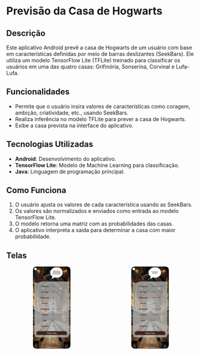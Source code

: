 # Previsão da Casa de Hogwarts

## Descrição  
Este aplicativo Android prevê a casa de Hogwarts de um usuário com base em características definidas por meio de barras deslizantes (SeekBars). Ele utiliza um modelo TensorFlow Lite (TFLite) treinado para classificar os usuários em uma das quatro casas: Grifinória, Sonserina, Corvinal e Lufa-Lufa.

## Funcionalidades  
- Permite que o usuário insira valores de características como coragem, ambição, criatividade, etc., usando SeekBars.  
- Realiza inferência no modelo TFLite para prever a casa de Hogwarts.  
- Exibe a casa prevista na interface do aplicativo.

## Tecnologias Utilizadas  
- **Android**: Desenvolvimento do aplicativo.  
- **TensorFlow Lite**: Modelo de Machine Learning para classificação.  
- **Java**: Linguagem de programação principal.

## Como Funciona  
1. O usuário ajusta os valores de cada característica usando as SeekBars.  
2. Os valores são normalizados e enviados como entrada ao modelo TensorFlow Lite.  
3. O modelo retorna uma matriz com as probabilidades das casas.  
4. O aplicativo interpreta a saída para determinar a casa com maior probabilidade.  

## Telas
<div style="display: flex; flex-wrap: wrap; gap: 20px; justify-content: center;">
  <img src="tela1.png" alt="Tela Principal" style="max-width: 20%; height: auto; margin: 0 auto;" />
  <img src="tela2.png" alt="Tela Principal 2" style="max-width: 20%; height: auto; margin: 0 auto;" />
</div>
